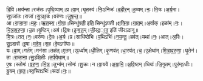 

  
दि॒वि।क्षय॑न्ता।रज॑सः।पृ॒थि॒व्याम्।प्र।वा॒म्।घृ॒तस्य॑।निः॒ऽनिजः॑।द॒दी॒र॒न्।ह॒व्यम्।नः॒।मि॒त्रः।अ॒र्य॒मा।सुऽजा॑तः।राजा॑।सु॒ऽक्ष॒त्रः।वरु॑णः।जु॒ष॒न्त॒॥  
आ।रा॒जा॒ना॒।म॒हः॒।ऋ॒त॒स्य॒।गो॒पा॒।सिन्धु॑पती॒ इति॒ सिन्धु॑ऽपती।क्ष॒त्रि॒या॒।या॒त॒म्।अ॒र्वाक्।इळा॑म्।नः॒।मि॒त्रा॒व॒रु॒णा॒।उ॒त।वृ॒ष्टिम्।अव॑।दि॒वः।इ॒न्व॒त॒म्।जी॒रद॒ा॒नू॒ इति॑ जीरऽदानू॥  
मि॒त्रः।तत्।नः॒।वरु॑णः।दे॒वः।अ॒र्यः।प्र।साधि॑ष्ठेभिः।प॒थिऽभिः॑।न॒य॒न्तु॒।ब्रव॑त्।यथा॑।नः॒।आत्।अ॒रिः।सु॒ऽदासे॑।इ॒षा।म॒दे॒म॒।स॒ह।दे॒वऽगो॑पाः॥  
यः।वा॒म्।गर्त॑म्।मन॑सा।तक्ष॑त्।ए॒तम्।ऊ॒र्ध्वाम्।धी॒तिम्।कृ॒णव॑त्।धा॒रय॑त्।च॒।उ॒क्षेथा॑म्।मि॒त्रा॒व॒रु॒णा॒।घृ॒तेन॑।ता।रा॒जा॒ना॒।सु॒ऽक्षि॒तीः।त॒र्प॒ये॒था॒म्॥  
ए॒षः।स्तोमः॑।व॒रु॒ण॒।मि॒त्र॒।तुभ्य॑म्।सोमः॑।शु॒क्रः।न।वा॒यवे॑।अ॒या॒मि॒।अ॒वि॒ष्टम्।धियः॑।जि॒गृ॒तम्।पुर॑म्ऽधीः।यू॒यम्।पा॒त॒।स्व॒स्तिऽभिः॑।सदा॑।नः॒॥  
